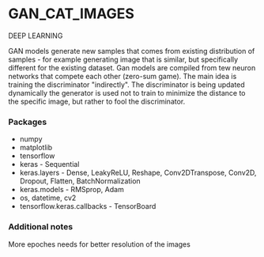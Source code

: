# GAN_CAT_IMAGES
DEEP LEARNING 

GAN models generate new samples that comes from existing distribution of samples - for example generating image that is similar, but specifically different for the existing dataset. Gan models are compiled from tew neuron networks that compete each other (zero-sum game). The main idea is training the discriminator "indirectly". The discriminator is being updated dynamically the generator is used not to train to minimize the distance to the specific image, but rather to fool the discriminator.

### Packages ###
- numpy 
- matplotlib
- tensorflow 
- keras - Sequential
- keras.layers - Dense, LeakyReLU, Reshape, Conv2DTranspose, Conv2D, Dropout, Flatten, BatchNormalization
- keras.models - RMSprop, Adam
- os, datetime, cv2
- tensorflow.keras.callbacks - TensorBoard

### Additional notes ###

More epoches needs for better resolution of the images 
